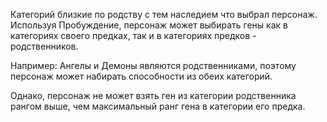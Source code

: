 Категорий близкие по родству с тем наследием что выбрал персонаж. Используя Пробуждение, персонаж может выбирать гены как в категориях своего предках, так и в категориях предков - родственников.

Например: Ангелы и Демоны являются родственниками, поэтому персонаж может набирать способности из обеих категорий.

Однако, персонаж не может взять ген из категории родственника рангом выше, чем максимальный ранг гена в категории его предка. 
